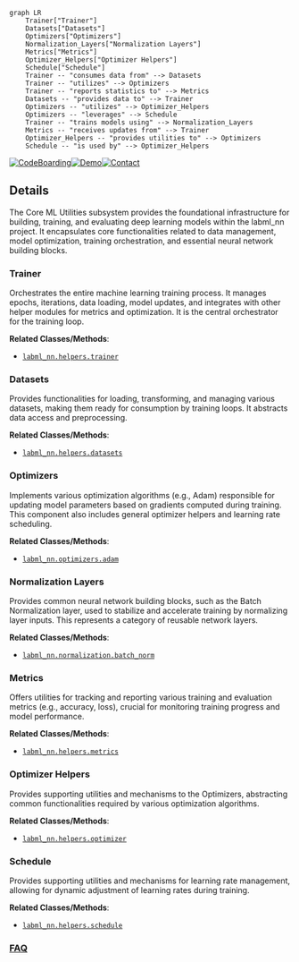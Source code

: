 ```mermaid
graph LR
    Trainer["Trainer"]
    Datasets["Datasets"]
    Optimizers["Optimizers"]
    Normalization_Layers["Normalization Layers"]
    Metrics["Metrics"]
    Optimizer_Helpers["Optimizer Helpers"]
    Schedule["Schedule"]
    Trainer -- "consumes data from" --> Datasets
    Trainer -- "utilizes" --> Optimizers
    Trainer -- "reports statistics to" --> Metrics
    Datasets -- "provides data to" --> Trainer
    Optimizers -- "utilizes" --> Optimizer_Helpers
    Optimizers -- "leverages" --> Schedule
    Trainer -- "trains models using" --> Normalization_Layers
    Metrics -- "receives updates from" --> Trainer
    Optimizer_Helpers -- "provides utilities to" --> Optimizers
    Schedule -- "is used by" --> Optimizer_Helpers
```

[![CodeBoarding](https://img.shields.io/badge/Generated%20by-CodeBoarding-9cf?style=flat-square)](https://github.com/CodeBoarding/CodeBoarding)[![Demo](https://img.shields.io/badge/Try%20our-Demo-blue?style=flat-square)](https://www.codeboarding.org/demo)[![Contact](https://img.shields.io/badge/Contact%20us%20-%20contact@codeboarding.org-lightgrey?style=flat-square)](mailto:contact@codeboarding.org)

## Details

The Core ML Utilities subsystem provides the foundational infrastructure for building, training, and evaluating deep learning models within the labml_nn project. It encapsulates core functionalities related to data management, model optimization, training orchestration, and essential neural network building blocks.

### Trainer
Orchestrates the entire machine learning training process. It manages epochs, iterations, data loading, model updates, and integrates with other helper modules for metrics and optimization. It is the central orchestrator for the training loop.


**Related Classes/Methods**:

- <a href="https://github.com/labmlai/annotated_deep_learning_paper_implementations/blob/master/labml_nn/helpers/trainer.py" target="_blank" rel="noopener noreferrer">`labml_nn.helpers.trainer`</a>


### Datasets
Provides functionalities for loading, transforming, and managing various datasets, making them ready for consumption by training loops. It abstracts data access and preprocessing.


**Related Classes/Methods**:

- <a href="https://github.com/labmlai/annotated_deep_learning_paper_implementations/blob/master/labml_nn/helpers/datasets.py" target="_blank" rel="noopener noreferrer">`labml_nn.helpers.datasets`</a>


### Optimizers
Implements various optimization algorithms (e.g., Adam) responsible for updating model parameters based on gradients computed during training. This component also includes general optimizer helpers and learning rate scheduling.


**Related Classes/Methods**:

- <a href="https://github.com/labmlai/annotated_deep_learning_paper_implementations/blob/master/labml_nn/optimizers/adam.py" target="_blank" rel="noopener noreferrer">`labml_nn.optimizers.adam`</a>


### Normalization Layers
Provides common neural network building blocks, such as the Batch Normalization layer, used to stabilize and accelerate training by normalizing layer inputs. This represents a category of reusable network layers.


**Related Classes/Methods**:

- <a href="https://github.com/labmlai/annotated_deep_learning_paper_implementations/blob/master/labml_nn/normalization/batch_norm" target="_blank" rel="noopener noreferrer">`labml_nn.normalization.batch_norm`</a>


### Metrics
Offers utilities for tracking and reporting various training and evaluation metrics (e.g., accuracy, loss), crucial for monitoring training progress and model performance.


**Related Classes/Methods**:

- <a href="https://github.com/labmlai/annotated_deep_learning_paper_implementations/blob/master/labml_nn/helpers/metrics.py" target="_blank" rel="noopener noreferrer">`labml_nn.helpers.metrics`</a>


### Optimizer Helpers
Provides supporting utilities and mechanisms to the Optimizers, abstracting common functionalities required by various optimization algorithms.


**Related Classes/Methods**:

- <a href="https://github.com/labmlai/annotated_deep_learning_paper_implementations/blob/master/labml_nn/helpers/optimizer.py" target="_blank" rel="noopener noreferrer">`labml_nn.helpers.optimizer`</a>


### Schedule
Provides supporting utilities and mechanisms for learning rate management, allowing for dynamic adjustment of learning rates during training.


**Related Classes/Methods**:

- <a href="https://github.com/labmlai/annotated_deep_learning_paper_implementations/blob/master/labml_nn/helpers/schedule.py" target="_blank" rel="noopener noreferrer">`labml_nn.helpers.schedule`</a>




### [FAQ](https://github.com/CodeBoarding/GeneratedOnBoardings/tree/main?tab=readme-ov-file#faq)